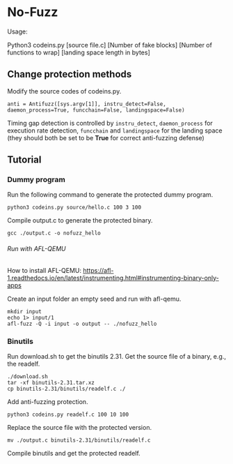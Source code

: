 # No-Fuzz

Usage:

Python3 codeins.py [source file.c] [Number of fake blocks] [Number of functions to wrap] [landing space length in bytes]

## Change protection methods

Modify the source codes of codeins.py.
```
anti = Antifuzz([sys.argv[1]], instru_detect=False, daemon_process=True, funcchain=False, landingspace=False)
```

Timing gap detection is controlled by `instru_detect`, `daemon_process` for execution rate detection, `funcchain` and `landingspace` for the landing space (they should both be set to be **True** for correct anti-fuzzing defense) 

## Tutorial

### Dummy program

Run the following command to generate the protected dummy program.
```
python3 codeins.py source/hello.c 100 3 100
```

Compile output.c to generate the protected binary.
```
gcc ./output.c -o nofuzz_hello
```

###### Run with AFL-QEMU 
How to install AFL-QEMU: https://afl-1.readthedocs.io/en/latest/instrumenting.html#instrumenting-binary-only-apps

Create an input folder an empty seed and run with afl-qemu.
```
mkdir input
echo 1> input/1
afl-fuzz -Q -i input -o output -- ./nofuzz_hello
```

### Binutils 
Run download.sh to get the binutils 2.31.
Get the source file of a binary, e.g., the readelf.
```
./download.sh
tar -xf binutils-2.31.tar.xz
cp binutils-2.31/binutils/readelf.c ./
```

Add anti-fuzzing protection.
```
python3 codeins.py readelf.c 100 10 100
```

Replace the source file with the protected version.
```
mv ./output.c binutils-2.31/binutils/readelf.c
```

Compile binutils and get the protected readelf.



